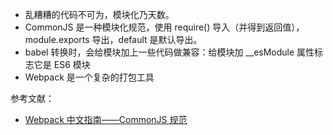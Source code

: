 * 乱糟糟的代码不可为，模块化乃天数。
* CommonJS 是一种模块化规范，使用 require() 导入（并得到返回值），module.exports 导出，default 是默认导出。
* babel 转换时，会给模块加上一些代码做兼容：给模块加 __esModule 属性标志它是 ES6 模块
* Webpack 是一个复杂的打包工具


参考文献：

* [Webpack 中文指南——CommonJS 规范](http://zhaoda.net/webpack-handbook/commonjs.html)
